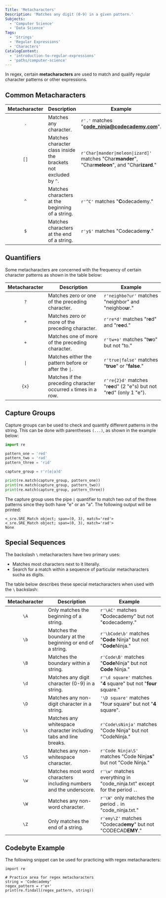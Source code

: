 ```yaml
---
Title: 'Metacharacters'
Description: 'Matches any digit (0-9) in a given pattern.'
Subjects:
  - 'Computer Science'
  - 'Data Science'
Tags:
  - 'Strings'
  - 'Regular Expressions'
  - 'Characters'
CatalogContent:
  - 'introduction-to-regular-expressions'
  - 'paths/computer-science'
---
```


In regex, certain **metacharacters** are used to match and qualify regular character patterns or other expressions.

## Common Metacharacters

| Metacharacter | Description                                                      | Example                                                                                           |
| :-----------: | ---------------------------------------------------------------- | ------------------------------------------------------------------------------------------------- |
|      `.`      | Matches any character.                                           | `r'.'` matches "**code_ninja@codecademy.com**".                                                   |
|     `[]`      | Matches character class inside the brackets not excluded by `^`. | `r'Char[mander\|meleon\|izard]'` matches "Char**mander**", "Char**meleon**", and "Char**izard**." |
|      `^`      | Matches characters at the beginning of a string.                 | `r'^C'` matches "**C**odecademy."                                                                 |
|      `$`      | Matches characters at the end of a string.                       | `r'y$'` matches "Codecadem**y**."                                                                 |

## Quantifiers

Some metacharacters are concerned with the frequency of certain character patterns as shown in the table below:

| Metacharacter | Description                                                     | Example                                                                 |
| :-----------: | --------------------------------------------------------------- | ----------------------------------------------------------------------- |
|      `?`      | Matches zero or one of the preceding character.                 | `r'neighbo?ur'` matches "neighbor" and "neighbo**u**r."                 |
|      `*`      | Matches zero or more of the preceding character.                | `r're*d'` matches "r**e**d" and "r**ee**d."                             |
|      `+`      | Matches one of more of the preceding character.                 | `r'tw+o'` matches "t**w**o" but not "to."                               |
|     `\|`      | Matches either the pattern before or after the `\|`.            | `r'true\|false'` matches "**true**" or "**false**."                     |
|     `{x}`     | Matches if the preceding character occurred `x` times in a row. | `r're{2}d'` matches "r**ee**d" (2 "e"s) but not "r**e**d" (only 1 "e"). |

## Capture Groups

Capture groups can be used to check and quantify different patterns in the string. This can be done with parentheses `(...)`, as shown in the example below:

```py
import re

pattern_one = 'red'
pattern_two = 'rad'
pattern_three = 'rid'

capture_group = r'r(e|a)d'

print(re.match(capture_group, pattern_one))
print(re.match(capture_group, pattern_two))
print(re.match(capture_group, pattern_three))
```

The capture group uses the pipe `|` quantifier to match two out of the three patterns since they both have "e" or an "a". The following output will be printed:

```shell
<_sre.SRE_Match object; span=(0, 3), match='red'>
<_sre.SRE_Match object; span=(0, 3), match='rad'>
None
```

## Special Sequences

The backslash `\` metacharacters have two primary uses:

- Matches most characters next to it literally.
- Search for a match within a sequence of particular metacharacters sucha as digits.

The table below describes these special metacharacters when used with the `\` backslash:

| Metacharacter | Description                                                        | Example                                                                   |
| :-----------: | ------------------------------------------------------------------ | ------------------------------------------------------------------------- |
|     `\A`      | Only matches the beginning of a string.                            | `r'\AC'` matches "**C**odecademy" but not "**c**odecademy."               |
|     `\b`      | Matches the boundary at the beginning or end of a string.          | `r'\bCode\b'` matches "**Code** Ninja" but not "**Code**Ninja."           |
|     `\B`      | Matches the boundary within a string.                              | `r'Code\B'` matches "**Code**Ninja" but not **Code** Ninja."              |
|     `\d`      | Matches any digit character (0-9) in a string.                     | `r'\d square'` matches "**4** square" but not "**four** square."          |
|     `\D`      | Matches any non-digit character in a string.                       | `'\D square'` matches "fou**r** square" but not "**4** square".           |
|     `\s`      | Matches any whitespace character including tabs and line breaks.   | `r'Code\sNinja'` matches "Code Ninja" but not "CodeNinja."                |
|     `\S`      | Matches any non-whitespace character.                              | `r'Code Ninja\S'` matches "Code Ninja**s**" but not "Code Ninja."         |
|     `\w`      | Matches most word characters including numbers and the underscore. | `r'\w'` matches everything in "code_ninja.txt" except for the period `.`. |
|     `\W`      | Matches any non-word character.                                    | `r'\W'` only matches the period `.` in "code_ninja.txt."                  |
|     `\Z`      | Only matches the end of a string.                                  | `r'emy\Z'` matches "Codecad**emy**" but not "CODECAD**EMY**."             |

## Codebyte Example

The following snippet can be used for practicing with regex metacharacters:

```codebyte/python
import re

# Practice area for regex metacharacters
string = 'Codecademy'
regex_pattern = r'e+'
print(re.findall(regex_pattern, string))
```
